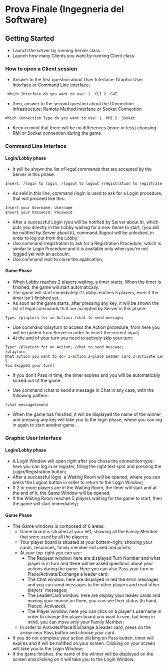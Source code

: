 # Prova Finale (Ingegneria del Software)

## Getting Started
- Launch the server by running Server class
- Launch how many Clients you want by running Client class
### How to open a Client session
- Answer to the first question about User Interface: Graphic User Interface or Command Line Interface;
```bash
 Which Interface do you want to use? 1. CLI 2. GUI
```
- then, answer to the second question about the Connection Infrastructure: Remote Method Interface or Socket Connection
```bash
Which Connection Type do you want to use? 1. RMI 2. Socket
```
- Keep in mind that there will be no differences (more or less) choosing RMI or Socket connection during the game
### Command Line Interface 
#### Login/Lobby phase
- It will be shown the list of legal commands that are accepted by the Server in this phase:
```bash
Insert: /login to login, /logout to logout /registration to registrate a new user or /exit to close to application      - Logged: false
```
- As said in this line, command /login is used to ask for a Login procedure, that will proceed like this:
```bash
Insert your Username: Username
Insert your Password: Password
```
- After a successful Login (you will be notified by Server about it), which puts you directly in the Lobby waiting for a new Game to start, (you will be notified by Server about it), command /logout will be unlocked, in order to log out from the Lobby;
- Use command /registration to ask for a Registration Procedure, which is similar to Login Procedure and it is available only when you're not logged yet with an account;
- Use command /exit to close the application;
#### Game Phase 
- When Lobby reaches 2 players waiting, a timer starts. When the timer is finished, the game will start automatically.
- The game will start immediately if Lobby reaches 5 players, even if the timer isn't finished yet.
- As soon as the game starts, after pressing any key, it will be shown the list of legal commands that are accepted by Server in this phase:
```bash
Type: /playturn for an Action; /chat to send message;
```
- Use command /playturn to access the Action procedure, from here you will be guided from Server in order to insert the correct input;
- At the and of your turn you need to actively skip your turn:
```bash
Type: /playturn for an Action; /chat to send message;
/playturn
What action you want to do? 1-action 2-place Leader Card 3-activate Leader Card 4-exchange Leader Card 5-skip
5
You skipped your turn!
```
- If you don't Pass in time, the timer expires and you will be automatically kicked out of the game:

- Use command /chat to send a message in Chat in any case, with the following pattern:
```bash
/chat messagetosend
```
- When the game has finished, it will be displayed the name of the winner and pressing any key will take you to the login phase, where you can log in again to start another game.
### Graphic User Interface
#### Login/Lobby phase
- A Login Window will open right after you chose the connection type: here you can log in or register, filling the right text spot and pressing the Login/Registration button;
- After a successful login, a Waiting Room will be opened, where you can press the Logout button in order to return to the Login Window;
- If 2 or more players are in the Waiting Room, the timer will start and at the end of it, the Game Window will be opened;
- If the Waiting Room reaches 5 players waiting for the game to start, then the game will start immediately;
#### Game Phase
- The Game windows is composed of 6 areas:
  * Game board is situated at your left, showing all the Family Member that were used by all the players;
  * Your player board is situated at your bottom-right, showing your cards, resources, family member not used and points;
  * At your top-right you can see:
    + The Request window: here are displayed Turn Number and what player is in turn and there will be asked questions about your actions during the game. Here you can also Pass your turn or Place/Activate/Exchange a leader card;
    + The Chat window: here are displayed in red the error messages and you can send messages to the other players and read other players' messages;
    + The LeaderCard window: here are display your leader cards and moving your mouse on them, you can see their status (In hand, Placed, Activated);
    + The Player window: here you can click on a player's username in order to change the player board you want to see, but keep in mind, you can move only your Family Member;
  * In order to Activate/Place/Exchange a leader card, press on the arrow near Pass button and choose your card.
- If you do not complete your action clicking on Pass button, timer will expires and it will be notified on your screen. Clicking on your screen will take you to the Login Window;
- If the game finishes, the name of the winner will be displayed on the screen and clicking on it will take you to the Login Window.



